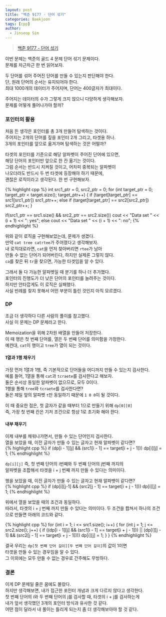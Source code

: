 ```yaml
---
layout: post
title: "백준 9177 - 단어 섞기"
categories: Baekjoon
tags: [cpp]
author:
  - Jinseop Sim
---
```

> [백준 9177 - 단어 섞기](https://www.acmicpc.net/problem/9177)

이번 문제는 백준의 골드 4 문제 단어 섞기 문제이다.  
문제를 차근차근 한 번 읽어보자.  

두 단어를 섞어 주어진 단어를 만들 수 있는지 판단해야 한다.  
단, 원래 단어의 순서는 유지되어야 한다.  
최대 1000개의 데이터가 주어지며, 단어는 400글자가 최대이다.  

주어지는 데이터의 수가 그렇게 크지 않으니 다양하게 생각해보자.  
문제를 어떻게 풀어나가야 할까?  

### 포인터의 활용
처음 든 생각은 포인터를 총 3개 만들어 탐색하는 것이다.  
주어지는 2개의 단어를 짚을 포인터 2개 그리고, 타겟용 하나.  
3개의 포인터를 앞으로 옮겨가며 탐색하는 것은 어떨까?  

타겟의 포인터를 기준으로 해당 알파벳이 주어진 단어에 있으면,  
해당 단어의 포인터만 앞으로 한 칸 옮기는 것이다.  
그럼 순서는 반드시 지켜질 것이고, 어차피 중복되는 알파벳이  
나오더라도 반드시 두 번 타겟에 등장해야 하기 때문에,  
괜찮은 로직이라고 생각된다. 한 번 구현해보자.  

{% highlight cpp %}
int src1_ptr = 0, src2_ptr = 0;
for (int target_ptr = 0; target_ptr < target.size(); target_ptr++) {
    if (target[target_ptr] == src1[src1_ptr])
        src1_ptr++;
    else if (target[target_ptr] == src2[src2_ptr])
        src2_ptr++;
}

if(src1_ptr == src1.size() && src2_ptr == src2.size())
    cout << "Data set " << (i + 1) << ": yes";
else
    cout << "Data set " << (i + 1) << ": no";
{% endhighlight %}

위와 같이 로직을 구현해보았는데, 문제가 생겼다.  
만약 ```cat tree catrtee```가 주어졌다고 생각해보자.  
내 로직대로라면, ```cat```을 먼저 찾아버리면 ```rtee```가 남아  
만들 수 없는 단어가 되어버린다, 하지만 실제론 그렇지 않다.  
```ca```를 찾은 뒤 ```tr```을 찾으면, 가능한 타겟임을 알 수 있다.  

그래서 둘 다 가능한 알파벳일 때 분기를 하나 더 추가했다.  
포인터의 진행도가 더 낮은 단어의 포인터를 늘려주는 것이다.  
하지만 안타깝게도 이 로직은 실패했다.  
사실 반례를 찾지 못해서 어떤 부분이 틀린 것인지 아직 모르겠다.  

### DP
조금 더 생각하다 다른 사람의 풀이를 참고했다.  
사실 이 문제는 DP 문제라고 한다.  

Memoization을 위해 2차원 배열을 만들어 저장한다.  
이 때 행은 첫 번째 단어를, 열은 두 번째 단어를 의미함을 가정한다.  
예컨대, ```cat```이 행이고 ```tree```가 열이 되는 것이다.  

#### 1열과 1행 채우기
가장 먼저 1열과 1행, 즉 기본적으로 단어들을 어디까지 만들 수 있는지 검사한다.  
예를 들어, 1열을 통해 ```cat```과 ```tcraete```를 검사한다고 해보자.  
둘은 순서상 동일한 알파벳이 없으므로, 모두 0이다.  
1행을 통해 ```tree```와 ```tcraete```를 검사한다면?  
둘은 제일 앞의 알파벳 ```t```만 동일하기 때문에 ```1 0 0```이 될 것이다.  

이 때 중요한 점은, 첫 글자가 같을 때부터 1으로 만들기 위해 ```dp[0][0]```  
즉, 가장 첫 번째 칸은 기저 조건으로 항상 1로 초기화 해야 한다.  

#### 내부 채우기
이제 내부를 채워나가면서, 만들 수 있는 단어인지 검사한다.  
열을 보았을 때, 이전 글자가 만들 수 있는 글자고 현재 알파벳이 같다면?  
{% highlight cpp %}
if (dp[i - 1][j] && (src1[i - 1] == target[i + j - 1]))
        dp[i][j] = 1;
{% endhighlight %}

```dp[i][j]``` 즉, 첫 번째 단어의 i번째와 두 번째 단어의 j번째 까지의  
알파벳을 조합해서 타겟을 i + j 번째 까지 만들 수 있다는 의미이다.  

행을 보았을 때, 이전 글자가 만들 수 있는 글자고 현재 알파벳이 같다면?  
{% highlight cpp %}
if (dp[i][j-1] && (src2[j - 1] == target[i + j - 1]))
        dp[i][j] = 1;
{% endhighlight %}

위에서 열을 보았을 때의 조건과 동일하다.  
따라서, 타겟의 i + j 번째 까지 만들 수 있다는 의미이다. 
두 조건을 합쳐서 하나의 조건으로 만들면 아래의 코드와 같다.  

{% highlight cpp %}
for (int i = 1; i <= src1.size(); i++) {
    for (int j = 1; j <= src2.size(); j++) {
        if ((dp[i - 1][j] && (src1[i - 1] == target[i + j - 1])) || (dp[i][j - 1] && (src2[j - 1] == target[i + j - 1])))
            dp[i][j] = 1;
    }
}
{% endhighlight %}

결국 우리는 ```dp[첫 번째 단어 길이][두 번째 단어 길이]```의 값이 1이면  
타겟을 만들 수 있는 경우임을 알 수 있다.  
그 이외에는 모두 만들 수 없는 경우로 간주해도 무방하다.  

### 결론
이게 DP 문제일 줄은 꿈에도 몰랐다.  
하지만 생각해보면, 내가 접근한 포인터 개념과 크게 다르지 않다고 생각한다.  
첫 번째 단어의 i와 두 번째 단어의 j를 검사할 때, 타겟의 i + j를 검사하는게  
내가 앞서 생각했던 3개의 포인터 방식과 유사한 것 같다.  
어떤 점이 달라서 내 풀이는 틀리게 되는지 좀 더 생각해보아야 할 것 같다.  
